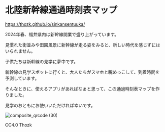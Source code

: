 # 北陸新幹線通過時刻表マップ
https://thozk.github.io/sinkansentuuka/

2024年春、福井県内は新幹線開業で盛り上がっています。

見慣れた街並みや田園風景に新幹線が走る姿をみると、新しい時代を感じずにはいられません。

子供たちは新幹線の見学に夢中です。

新幹線の見学スポットに行くと、大人たちがスマホと睨めっこして、到着時間を予測しています。

そんなときに、使えるアプリがあればなぁと思って、この通過時刻表マップを作りました。

見学のおともにお使いいただければ幸いです。

![composite_qrcode (30)](https://github.com/ThozK/sinkansentuuka/assets/120262808/24ca12dc-3485-40c8-9290-38a0fb99e1a5)




CC4.0 Thozk
